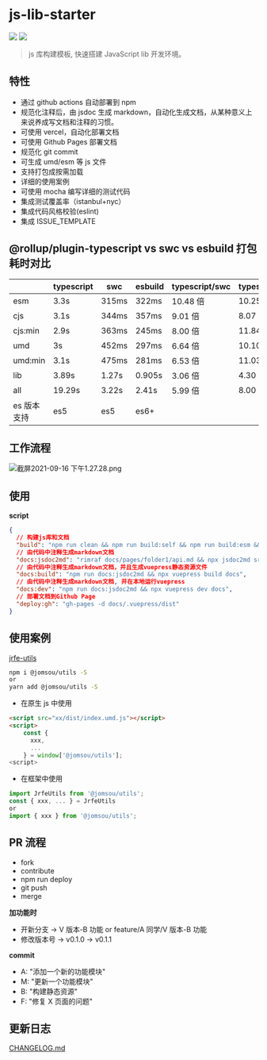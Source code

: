 # js-lib-starter

![](https://img.shields.io/badge/version-0.1.0-orange) ![](https://img.shields.io/github/license/Zenquan/js-lib-starter)

> js 库构建模板, 快速搭建 JavaScript lib 开发环境。

## 特性

- 通过 github actions 自动部署到 npm
- 规范化注释后，由 jsdoc 生成 markdown，自动化生成文档，从某种意义上来说养成写文档和注释的习惯。
- 可使用 vercel，自动化部署文档
- 可使用 Github Pages 部署文档
- 规范化 git commit
- 可生成 umd/esm 等 js 文件
- 支持打包成按需加载
- 详细的使用案例
- 可使用 mocha 编写详细的测试代码
- 集成测试覆盖率（istanbul+nyc）
- 集成代码风格校验(eslint)
- 集成 ISSUE_TEMPLATE

## @rollup/plugin-typescript vs swc vs esbuild 打包耗时对比

|             | typescript | swc   | esbuild | typescript/swc | typescript/esbuild |
| ----------- | ---------- | ----- | ------- | -------------- | ------------------ |
| esm         | 3.3s       | 315ms | 322ms   | 10.48 倍       | 10.25              |
| cjs         | 3.1s       | 344ms | 357ms   | 9.01 倍        | 8.07               |
| cjs:min     | 2.9s       | 363ms | 245ms   | 8.00 倍        | 11.84              |
| umd         | 3s         | 452ms | 297ms   | 6.64 倍        | 10.10              |
| umd:min     | 3.1s       | 475ms | 281ms   | 6.53 倍        | 11.03              |
| lib         | 3.89s      | 1.27s | 0.905s  | 3.06 倍        | 4.30               |
| all         | 19.29s     | 3.22s | 2.41s   | 5.99 倍        | 8.00               |
| es 版本支持 | es5        | es5   | es6+    |                |                    |

## 工作流程

![截屏2021-09-16 下午1.27.28.png](https://i.loli.net/2021/09/16/lPBFa4pIDyitCAN.png)

## 使用

**script**

```json
{
  // 构建js库和文档
  "build": "npm run clean && npm run build:self && npm run build:esm && npm run build:aio && npm run build:umd.min && npm run docs:build",
  // 由代码中注释生成markdown文档
  "docs:jsdoc2md": "rimraf docs/pages/folder1/api.md && npx jsdoc2md src/* >> docs/pages/folder1/api.md",
  // 由代码中注释生成markdown文档，并且生成vuepress静态资源文件
  "docs:build": "npm run docs:jsdoc2md && npx vuepress build docs",
  // 由代码中注释生成markdown文档, 并在本地运行vuepress
  "docs:dev": "npm run docs:jsdoc2md && npx vuepress dev docs",
  // 部署文档到Github Page
  "deploy:gh": "gh-pages -d docs/.vuepress/dist"
}
```

## 使用案例

[jrfe-utils](https://github.com/Zenquan/jrfe-utils)

```bash
npm i @jomsou/utils -S
or
yarn add @jomsou/utils -S
```

- 在原生 js 中使用

```html
<script src="xx/dist/index.umd.js"></script>
<script>
    const {
      xxx,
      ...
    } = window['@jomsou/utils'];
<script>
```

- 在框架中使用

```js
import JrfeUtils from '@jomsou/utils';
const { xxx, ... } = JrfeUtils
or
import { xxx } from '@jomsou/utils';
```

## PR 流程

- fork
- contribute
- npm run deploy
- git push
- merge

**加功能时**

- 开新分支 -> V 版本-B 功能 or feature/A 同学/V 版本-B 功能
- 修改版本号 -> v0.1.0 -> v0.1.1

**commit**

- A: "添加一个新的功能模块"
- M: "更新一个功能模块"
- B: "构建静态资源"
- F: "修复 X 页面的问题"

## 更新日志

[CHANGELOG.md](./docs/pages/folder1/CHANGELOG.md)
